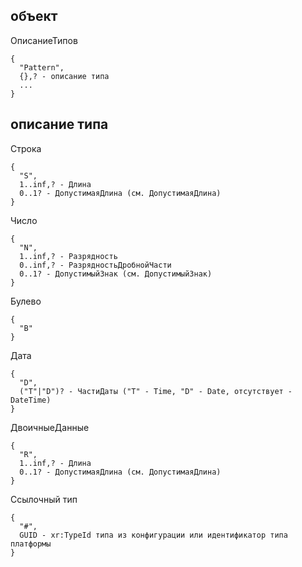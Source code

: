 ## объект
ОписаниеТипов
```
{
  "Pattern",
  {},? - описание типа
  ...
}
```

## описание типа
Строка
```
{
  "S",
  1..inf,? - Длина
  0..1? - ДопустимаяДлина (см. ДопустимаяДлина)
}
```

Число
```
{
  "N",
  1..inf,? - Разрядность
  0..inf,? - РазрядностьДробнойЧасти
  0..1? - ДопустимыйЗнак (см. ДопустимыйЗнак)
}
```

Булево
```
{
  "B"
}
```

Дата
```
{
  "D",
  ("T"|"D")? - ЧастиДаты ("T" - Time, "D" - Date, отсутствует - DateTime)
}
```

ДвоичныеДанные
```
{
  "R",
  1..inf,? - Длина
  0..1? - ДопустимаяДлина (см. ДопустимаяДлина)
}
```

Ссылочный тип
```
{
  "#",
  GUID - xr:TypeId типа из конфигурации или идентификатор типа платформы
}
```

